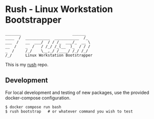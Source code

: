 Rush - Linux Workstation Bootstrapper
==================================================

```
_______                       ______  
____  /  ___________  ___________  /_ 
___  /   __  ___/  / / /_  ___/_  __ \
__  /    _  /   / /_/ /_(__  )_  / / /
_  /     /_/    \__,_/ /____/ /_/ /_/ 
/_/      Linux Workstation Bootstrapper
```

This is my [rush][1] repo.


Development
--------------------------------------------------

For local development and testing of new packages, use the provided 
docker-compose configuration.

    $ docker compose run bash
    $ rush bootstrap   # or whatever command you wish to test


[1]: https://github.com/DannyBen/rush-command
